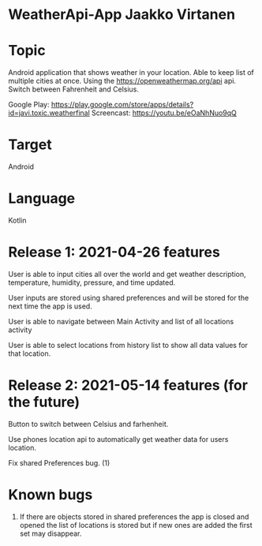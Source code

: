# WeatherApi-App    Jaakko Virtanen

# Topic
Android application that shows weather in your location. Able to keep list of multiple cities at once. Using the https://openweathermap.org/api api. Switch between Fahrenheit and Celsius. 

Google Play: https://play.google.com/store/apps/details?id=javi.toxic.weatherfinal
Screencast: https://youtu.be/eOaNhNuo9qQ

# Target
Android

# Language
Kotlin

# Release 1: 2021-04-26 features
User is able to input cities all over the world and get weather description, temperature, humidity, pressure, and time updated.

User inputs are stored using shared preferences and will be stored for the next time the app is used. 

User is able to navigate between Main Activity and list of all locations activity

User is able to select locations from history list to show all data values for that location.

# Release 2: 2021-05-14 features (for the future)
Button to switch between Celsius and farhenheit.

Use phones location api to automatically get weather data for users location.

Fix shared Preferences bug. (1)

# Known bugs
1. If there are objects stored in shared preferences the app is closed and opened the list of locations is stored but if new ones are added the first set may disappear.
